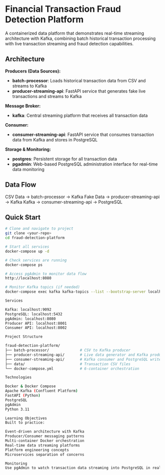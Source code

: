 # Financial Transaction Fraud Detection Platform

A containerized data platform that demonstrates real-time streaming architecture with Kafka, combining batch historical transaction processing with live transaction streaming and fraud detection capabilities.

## Architecture

**Producers (Data Sources):**
- **batch-processor**: Loads historical transaction data from CSV and streams to Kafka
- **producer-streaming-api**: FastAPI service that generates fake live transactions and streams to Kafka

**Message Broker:**
- **kafka**: Central streaming platform that receives all transaction data

**Consumer:**
- **consumer-streaming-api**: FastAPI service that consumes transaction data from Kafka and stores in PostgreSQL

**Storage & Monitoring:**
- **postgres**: Persistent storage for all transaction data
- **pgadmin**: Web-based PostgreSQL administration interface for real-time data monitoring

## Data Flow
CSV Data → batch-processor → Kafka
Fake Data → producer-streaming-api → Kafka
Kafka → consumer-streaming-api → PostgreSQL

## Quick Start

```bash
# Clone and navigate to project
git clone <your-repo>
cd fraud-detection-platform

# Start all services
docker-compose up -d

# Check services are running
docker-compose ps

# Access pgAdmin to monitor data flow
http://localhost:8080

# Monitor Kafka topics (if needed)
docker-compose exec kafka kafka-topics --list --bootstrap-server localhost:9092

Services

Kafka: localhost:9092
PostgreSQL: localhost:5432
pgAdmin: localhost:8080
Producer API: localhost:8001
Consumer API: localhost:8002

Project Structure

fraud-detection-platform/
├── batch-processor/              # CSV to Kafka producer
├── producer-streaming-api/       # Live data generator and Kafka producer  
├── consumer-streaming-api/       # Kafka consumer and PostgreSQL writer
├── data/                         # Transaction CSV files
└── docker-compose.yml            # 6-container orchestration

Technologies

Docker & Docker Compose
Apache Kafka (Confluent Platform)
FastAPI (Python)
PostgreSQL
pgAdmin
Python 3.11

Learning Objectives
Built to practice:

Event-driven architecture with Kafka
Producer/Consumer messaging patterns
Multi-container Docker orchestration
Real-time data streaming platforms
Platform engineering concepts
Microservices separation of concerns

Monitoring
Use pgAdmin to watch transaction data streaming into PostgreSQL in real-time, demonstrating the end-to-end data pipeline functionality.